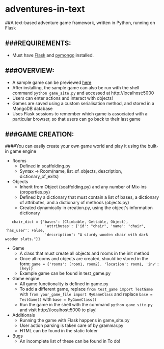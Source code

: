 adventures-in-text
==================

##A text-based adventure game framework, written in Python, running on Flask


###REQUIREMENTS:
------------
- Must have [Flask](http://flask.pocoo.org/) and [pymongo](https://pypi.python.org/pypi/pymongo/) installed.

###OVERVIEW:
------------
- A sample game can be previewed [here](http://ec2-54-244-180-72.us-west-2.compute.amazonaws.com/)
- After installing, the sample game can also be run with the shell command `python game_site.py` and accessed at http://localhost:5000
- Users can enter actions and interact with objects!
- Games are saved using a custom serialisation method, and stored in a MongoDB database
- Uses Flask sessions to remember which game is associated with a particular browser, so that users can go back to their last game

###GAME CREATION:
------------
####You can easily create your own game world and play it using the built-in game engine
- Rooms
   * Defined in scaffolding.py
   * Syntax -> Room(name, list_of_objects, description, dictionary_of_exits)
- Objects
   * Inherit from Object (scaffolding.py) and any number of Mix-ins (properties.py)
   * Defined by a dictionary that must contain a list of bases, a dictionary of attributes, and a dictionary of methods (objects.py)
   * Created dynamically in creation.py, using the object's information dictionary

```
   chair_dict = {'bases': (Climbable, Gettable, Object),
                  'attributes': {'id': "chair", 'name': "chair", 'has_user': False, 
                  'description': "A sturdy wooden chair with dark wooden slats."}}
```
- Game
   * A class that must create all objects and rooms in the init method
   * Once all rooms and objects are created, should be stored in the form:
   `game = {'rooms': [room1, room2], 'location': room1, 'inv': [key]}`
   * Example game can be found in test_game.py
- Game engine
   * All game functionality is defined in game.py
   * To add a different game, replace `from test_game import TestGame` with `from your_game_file import MyGameClass` and replace `base = TestGame()` with `base = MyGameClass()`
   * Run the game in the shell with the command `python game_site.py` and visit http://localhost:5000 to play!
- Additionals
   * Running the game with Flask happens in game_site.py
   * User action parsing is taken care of by grammar.py
   * HTML can be found in the static folder
- Bugs
   * An incomplete list of these can be found in To do!
